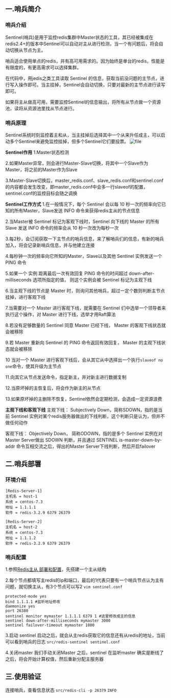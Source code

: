 ## 一.哨兵简介

### 哨兵介绍

Sentinel(哨兵)是用于监控redis集群中Master状态的工具，其已经被集成在redis2.4+的版本中Sentinel可以自动对主从进行检测，当一个有问题后，将会自动切换从节点为主。

哨兵适合使用单点的redis，并有高可用需求的。因为始终是单台的redis，性能是有限度的，有更高需求可以选择集群。

在代码中，用jedis之类工具读取 Sentinel 的信息，获取当前没问题的主节点，进行写入操作即可。当主挂掉，Sentinel会自动切换，只要对最新的主节点进行读写即可。

如果将主从做高可用，需要监控Sentinel的信息输出，将所有从节点做一个资源池，读将从资源池里找从节点进行。

### 哨兵原理

Sentinel系统时刻监控着主和从，当主挂掉后选择其中一个从来升任成主，可以启动多个Sentinel来避免监控挂掉，但多个Sentinel它们要投票。
![file](https://gitee.com/c_honghui/picture/raw/master/img/20210308212404.png)

**Sentinel作用**
1.Master状态检测

2.如果Master异常，则会进行Master-Slave切换，将其中一个Slave作为Master，将之前的Master作为Slave

3.Master-Slave切换后，master_redis.conf、slave_redis.conf和sentinel.conf的内容都会发生改变，即master_redis.conf中会多一行slaveof的配置，sentinel.conf的监控目标会随之调换

**Sentinel工作方式**
1.在一般情况下，每个 Sentinel 会以每 10 秒一次的频率向它已知的所有Master，Slave发送 INFO 命令来获得redis主从的节点信息

2.当Master被 Sentinel 标记为客观下线时，Sentinel 向下线的 Master 的所有 Slave 发送 INFO 命令的频率会从 10 秒一次改为每秒一次

3.每2秒，会订阅获取一下主节点的哨兵信息，来了解哨兵们的信息，有新的哨兵加入，将会记录新哨兵信息，并与他建立连接

4.每秒钟一次的频率向它所知的Master，Slave以及其他 Sentinel 实例发送一个 PING 命令

5.如果一个 实例 距离最后一次有效回复 PING 命令的时间超过 down-after-milliseconds 选项所指定的值， 则这个实例会被 Sentinel 标记为主观下线

6.当主观下线的节点是 Master 时，则询问其他哨兵，超过一定个数则判断主节点挂掉，进行客观下线

7.当需要对一个 Master 进行客观下线，就需要在 Sentinel 们中选举一个领导者来执行这个操作，对 Master 进行下线，选举才用Raft算法

8.若没有足够数量的 Sentinel 同意 Master 已经下线， Master 的客观下线状态就会被移除

9.若 Master 重新向 Sentinel 的 PING 命令返回有效回复， Master 的主观下线状态就会被移除

10 当对一个 Master 进行客观下线后，会从其它从中选择出一个执行`slaveof no one`命令，使其升级为主节点

11.向其它从节点发送命令，指定新主，并对新主进行数据复制

12.当原坏掉的主恢复后，将会作为新主的从节点

13.如果原坏掉的主删除不恢复，Sentinel依然会定期检测，会造成一定资源浪费

**主观下线和客观下线**
主观下线：
Subjectively Down，简称SDOWN，指的是当前 Sentinel 实例对某个redis服务器做出的下线判断，这个判断只是认为，但并不做任何动作

客观下线：
Objectively Down， 简称ODOWN，指的是多个 Sentinel 实例在对Master Server做出 SDOWN 判断，并且通过 SENTINEL is-master-down-by-addr 命令互相交流之后，得出的Master Server下线判断，然后开启failover

## 二.哨兵部署

### 环境介绍

```
[Redis-Server-1]    
主机名 = host-1    
系统 = centos-7.3    
地址 = 1.1.1.1    
软件 = redis-3.2.9 6379 26379

[Redis-Server-2]    
主机名 = host-2    
系统 = centos-7.3    
地址 = 1.1.1.2    
软件 = redis-3.2.9 6379 26379
```

### 哨兵配置

1.参照[Redis主从 部署和配置](http://www.linkops.cn/329.htm)，先搭建一个主从结构

2.每个节点都填写主redis的ip和端口，最后的1代表只要有一个哨兵节点认为主有问题，就切换主从，有3个节点可以写2
`vim sentinel.conf`

```
protected-mode yes
bind 1.1.1.1 #监听地址修改
daemonize yes
port 26380
sentinel monitor mymaster 1.1.1.1 6379 1 #这里修改成主的信息
sentinel down-after-milliseconds mymaster 3000
sentinel failover-timeout mymaster 1800
```

3.启动
sentinel 启动之后，就会从主redis获取它的信息还有从redis的地址，当前可以看到哨兵的日志
`src/redis-sentinel sentinel.conf`

4.关闭master
我们手动关闭Master 之后，sentinel 在监听master 确实是断线了之后，将会开始计算权值，然后重新分配主服务器

## 三.使用验证

连接哨兵，查看信息状态
`src/redis-cli -p 26379`
`INFO`